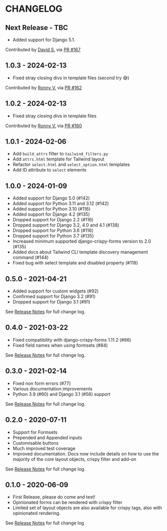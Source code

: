 CHANGELOG
=========

Next Release - TBC
------------------

* Added support for Django 5.1.

Contributed by [David S.](https://github.com/smithdc1) via [PR #167](https://github.com/django-crispy-forms/crispy-tailwind/pull/167/)

1.0.3 - 2024-02-13
------------------

* Fixed stray closing divs in template files (second try 😅)

Contributed by [Ronny V.](https://github.com/GitRon) via [PR #162](https://github.com/django-crispy-forms/crispy-tailwind/pull/162/)


1.0.2 - 2024-02-13
------------------

* Fixed stray closing divs in template files

Contributed by [Ronny V.](https://github.com/GitRon) via [PR #160](https://github.com/django-crispy-forms/crispy-tailwind/pull/160/)


1.0.1 - 2024-02-06
------------------

* Add `build_attrs` filter to `tailwind_filters.py`
* Add `attrs.html` template for Tailwind layout
* Refactor `select.html` and `select_option.html` templates
* Add ID attribute to `select` elements

1.0.0 - 2024-01-09
------------------

* Added support for Django 5.0 (#142)
* Added support for Python 3.11 and 3.12 (#142)
* Added support for Python 3.10 (#116)
* Added support for Django 4.2 (#135)
* Dropped support for Django 2.2 (#116)
* Dropped support for Django 3.2, 4.0 and 4.1 (#138)
* Dropped support for Python 3.6 (#116)
* Dropped support for Python 3.7 (#135)
* Increased minimum supported django-crispy-forms version to 2.0 (#135)
* Added docs about Tailwind CLI template discovery management command (#144)
* Fixed bug with select template and disabled property (#118)

0.5.0 - 2021-04-21
------------------

* Added support for custom widgets (#92)
* Confirmed support for Django 3.2 (#91)
* Dropped support for Django 3.1 (#91)

See [Release Notes](https://github.com/django-crispy-forms/crispy-tailwind/milestone/5?closed=1)
for full change log.

0.4.0 - 2021-03-22
------------------

* Fixed compatibility with django-crispy-forms 1.11.2 (#86)
* Fixed field names when using formsets (#84)

See [Release Notes](https://github.com/django-crispy-forms/crispy-tailwind/milestone/4?closed=1)
for full change log.

0.3.0 - 2021-02-14
------------------

* Fixed non form errors (#77)
* Various documentation improvements
* Python 3.9 (#60) and Django 3.1 (#56) support

See [Release Notes](https://github.com/django-crispy-forms/crispy-tailwind/milestone/3?closed=1)
for full change log.

0.2.0 - 2020-07-11
------------------

* Support for Formsets
* Prepended and Appended inputs
* Customisable buttons
* Much improved test coverage
* Improved documentation. Docs now include details on how to use the majority
  of the core layout objects, crispy filter and add-on

See [Release Notes](https://github.com/django-crispy-forms/crispy-tailwind/milestone/2?closed=1)
for full change log.

0.1.0 - 2020-06-09
------------------

* First Release, please do come and test!
* Opinionated forms can be rendered with crispy filter
* Limited set of layout objects are also available for crispy tags, also with
  opinionated rendering.

See [Release Notes](https://github.com/django-crispy-forms/crispy-tailwind/milestone/1)
for full change log
